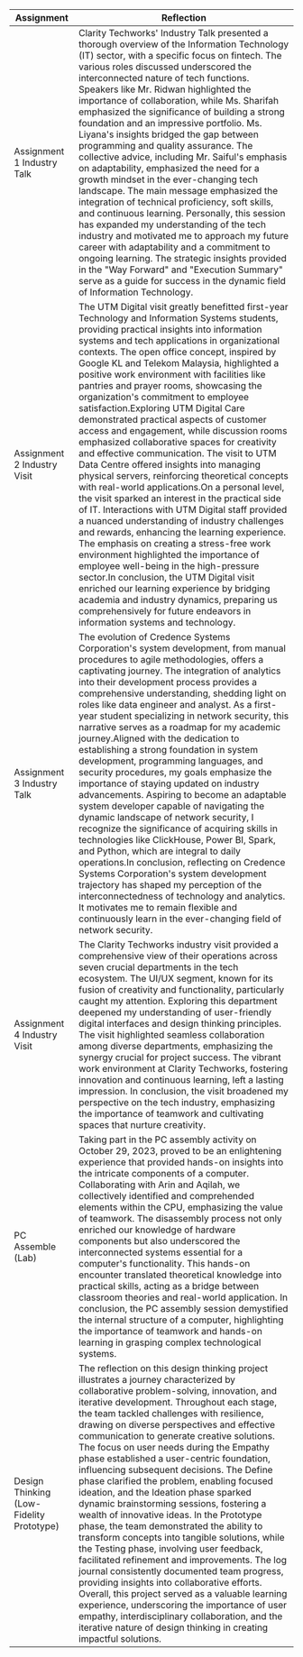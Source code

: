 | Assignment                  | Reflection                                                                                                             |
| --------------------------- | -----------------------------------------------------------------------------------------------------------------------|
| Assignment 1 Industry Talk  | Clarity Techworks' Industry Talk presented a thorough overview of the Information Technology (IT) sector, with a specific focus on fintech. The various roles discussed underscored the interconnected nature of tech functions. Speakers like Mr. Ridwan highlighted the importance of collaboration, while Ms. Sharifah emphasized the significance of building a strong foundation and an impressive portfolio. Ms. Liyana's insights bridged the gap between programming and quality assurance. The collective advice, including Mr. Saiful's emphasis on adaptability, emphasized the need for a growth mindset in the ever-changing tech landscape. The main message emphasized the integration of technical proficiency, soft skills, and continuous learning. Personally, this session has expanded my understanding of the tech industry and motivated me to approach my future career with adaptability and a commitment to ongoing learning. The strategic insights provided in the "Way Forward" and "Execution Summary" serve as a guide for success in the dynamic field of Information Technology.           |
| Assignment 2 Industry Visit  | The UTM Digital visit greatly benefitted first-year Technology and Information Systems students, providing practical insights into information systems and tech applications in organizational contexts. The open office concept, inspired by Google KL and Telekom Malaysia, highlighted a positive work environment with facilities like pantries and prayer rooms, showcasing the organization's commitment to employee satisfaction.Exploring UTM Digital Care demonstrated practical aspects of customer access and engagement, while discussion rooms emphasized collaborative spaces for creativity and effective communication. The visit to UTM Data Centre offered insights into managing physical servers, reinforcing theoretical concepts with real-world applications.On a personal level, the visit sparked an interest in the practical side of IT. Interactions with UTM Digital staff provided a nuanced understanding of industry challenges and rewards, enhancing the learning experience. The emphasis on creating a stress-free work environment highlighted the importance of employee well-being in the high-pressure sector.In conclusion, the UTM Digital visit enriched our learning experience by bridging academia and industry dynamics, preparing us comprehensively for future endeavors in information systems and technology.|
| Assignment 3 Industry Talk | The evolution of Credence Systems Corporation's system development, from manual procedures to agile methodologies, offers a captivating journey. The integration of analytics into their development process provides a comprehensive understanding, shedding light on roles like data engineer and analyst. As a first-year student specializing in network security, this narrative serves as a roadmap for my academic journey.Aligned with the dedication to establishing a strong foundation in system development, programming languages, and security procedures, my goals emphasize the importance of staying updated on industry advancements. Aspiring to become an adaptable system developer capable of navigating the dynamic landscape of network security, I recognize the significance of acquiring skills in technologies like ClickHouse, Power BI, Spark, and Python, which are integral to daily operations.In conclusion, reflecting on Credence Systems Corporation's system development trajectory has shaped my perception of the interconnectedness of technology and analytics. It motivates me to remain flexible and continuously learn in the ever-changing field of network security. |
| Assignment 4 Industry Visit | The Clarity Techworks industry visit provided a comprehensive view of their operations across seven crucial departments in the tech ecosystem. The UI/UX segment, known for its fusion of creativity and functionality, particularly caught my attention. Exploring this department deepened my understanding of user-friendly digital interfaces and design thinking principles. The visit highlighted seamless collaboration among diverse departments, emphasizing the synergy crucial for project success. The vibrant work environment at Clarity Techworks, fostering innovation and continuous learning, left a lasting impression. In conclusion, the visit broadened my perspective on the tech industry, emphasizing the importance of teamwork and cultivating spaces that nurture creativity.|
| PC Assemble (Lab) | Taking part in the PC assembly activity on October 29, 2023, proved to be an enlightening experience that provided hands-on insights into the intricate components of a computer. Collaborating with Arin and Aqilah, we collectively identified and comprehended elements within the CPU, emphasizing the value of teamwork. The disassembly process not only enriched our knowledge of hardware components but also underscored the interconnected systems essential for a computer's functionality. This hands-on encounter translated theoretical knowledge into practical skills, acting as a bridge between classroom theories and real-world application. In conclusion, the PC assembly session demystified the internal structure of a computer, highlighting the importance of teamwork and hands-on learning in grasping complex technological systems. |
| Design Thinking (Low-Fidelity Prototype) |The reflection on this design thinking project illustrates a journey characterized by collaborative problem-solving, innovation, and iterative development. Throughout each stage, the team tackled challenges with resilience, drawing on diverse perspectives and effective communication to generate creative solutions. The focus on user needs during the Empathy phase established a user-centric foundation, influencing subsequent decisions. The Define phase clarified the problem, enabling focused ideation, and the Ideation phase sparked dynamic brainstorming sessions, fostering a wealth of innovative ideas. In the Prototype phase, the team demonstrated the ability to transform concepts into tangible solutions, while the Testing phase, involving user feedback, facilitated refinement and improvements. The log journal consistently documented team progress, providing insights into collaborative efforts. Overall, this project served as a valuable learning experience, underscoring the importance of user empathy, interdisciplinary collaboration, and the iterative nature of design thinking in creating impactful solutions. |


